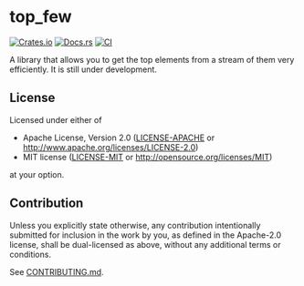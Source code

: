 # top_few

[![Crates.io](https://img.shields.io/crates/v/top_few.svg)](https://crates.io/crates/top_few)
[![Docs.rs](https://docs.rs/top_few/badge.svg)](https://docs.rs/top_few)
[![CI](https://github.com/NicholasSterling/top_few/workflows/CI/badge.svg)](https://github.com/NicholasSterling/top_few/actions)

A library that allows you to get the top elements from a stream of them very efficiently.
It is still under development.

## License

Licensed under either of

 * Apache License, Version 2.0
   ([LICENSE-APACHE](LICENSE-APACHE) or http://www.apache.org/licenses/LICENSE-2.0)
 * MIT license
   ([LICENSE-MIT](LICENSE-MIT) or http://opensource.org/licenses/MIT)

at your option.

## Contribution

Unless you explicitly state otherwise, any contribution intentionally submitted
for inclusion in the work by you, as defined in the Apache-2.0 license, shall be
dual-licensed as above, without any additional terms or conditions.

See [CONTRIBUTING.md](CONTRIBUTING.md).
